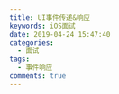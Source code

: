 ```yaml
---
title: UI事件传递&响应
keywords: iOS面试
date: 2019-04-24 15:47:40
categories: 
  - 面试
tags:
  - 事件响应
comments: true
---
```


